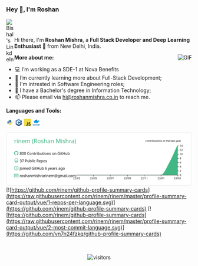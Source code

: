 ### Hey 👋, I'm Roshan 

<a href="https://www.linkedin.com/in/roshan13/">
  <img align="left" alt="Bishal's LinkdeIn" width="22px" src="https://cdn.jsdelivr.net/npm/simple-icons@v3/icons/linkedin.svg" />
</a>

<br />
<br />

Hi there, I'm **Roshan Mishra**, a **Full Stack Developer and Deep Learning Enthusiast** 🚀 from New Delhi, India. 

 <img align="right" alt="GIF" src="https://media.giphy.com/media/836HiJc7pgzy8iNXCn/giphy.gif" /> 
  
**More about me:**

- 💻 I’m working as a SDE-1 at Nova Benefits
- 🌱 I’m currently learning more about Full-Stack Development; 
- 🤔 I'm intrested in Software Engineering roles;
- 💼 I have a Bachelor's degree in Information Technology;
- 📫 Please email via hi@roshanmishra.co.in to reach me.

**Languages and Tools:**  

<code><img height="20" src="https://raw.githubusercontent.com/github/explore/80688e429a7d4ef2fca1e82350fe8e3517d3494d/topics/python/python.png"></code>
<code><img height="20" src="https://raw.githubusercontent.com/github/explore/80688e429a7d4ef2fca1e82350fe8e3517d3494d/topics/cpp/cpp.png"></code>
<code><img height="20" src="https://raw.githubusercontent.com/github/explore/80688e429a7d4ef2fca1e82350fe8e3517d3494d/topics/javascript/javascript.png"></code>
<code><img height="20" src="https://raw.githubusercontent.com/github/explore/80688e429a7d4ef2fca1e82350fe8e3517d3494d/topics/docker/docker.png"></code>

[![](https://raw.githubusercontent.com/rinem/rinem/master/profile-summary-card-output/vue/0-profile-details.svg)](https://github.com/rinem/github-profile-summary-cards)
[![https://github.com/rinem/github-profile-summary-cards](https://raw.githubusercontent.com/rinem/rinem/master/profile-summary-card-output/vue/1-repos-per-language.svg)](https://github.com/rinem/github-profile-summary-cards)
[![https://github.com/rinem/github-profile-summary-cards](https://raw.githubusercontent.com/rinem/rinem/master/profile-summary-card-output/vue/2-most-commit-language.svg)](https://github.com/vn7n24fzkq/github-profile-summary-cards)



<br />


<p align="center">
    <img align="center" alt="visitors" src="https://visitor-badge.laobi.icu/badge?page_id=rinem.rinem" />
</p>
<br />
<br />
